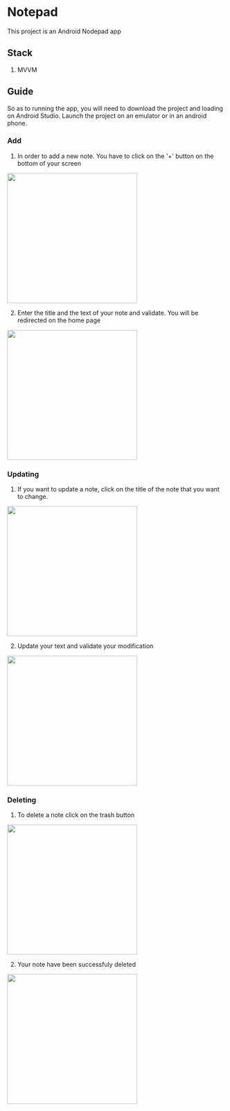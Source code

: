 # Notepad

This project is an Android Nodepad app

## Stack

1. MVVM

## Guide
So as to running the app, you will need to download the project and loading on Android Studio. Launch the project on an emulator or in an android phone.

### Add
1. In order to add a new note. You have to click on the '+' button on the bottom of your screen 
<img src="img/Home_page.jpg" width="300">

2. Enter the title and the text of your note and validate. You will be redirected on the home page
<img src="img/New.jpg" width="300">


### Updating
1. If you want to update a note, click on the title of the note that you want to change.
<img src="img/Home_page_wth_note.jpg" width="300">

2. Update your text and validate your modification
<img src="img/Update.jpg" width="300">


### Deleting
1. To delete a note click on the trash button  
<img src="img/Home_page_wth_note.jpg" width="300">

2. Your note have been successfuly deleted 
<img src="img/Delete.jpg" width="300">
